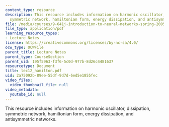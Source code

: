 ```yaml
---
content_type: resource
description: This resource includes information on harmonic oscillator, dissipation,
  symmetric network, hamiltonian form, energy dissipation, and antisymmetric networks.
file: /media/courses/9-641j-introduction-to-neural-networks-spring-2005/2a75092b89ee55df9d7d6ed5e1855fec_lec12_hamilton.pdf
file_type: application/pdf
learning_resource_types:
- Lecture Notes
license: https://creativecommons.org/licenses/by-nc-sa/4.0/
ocw_type: OCWFile
parent_title: Lecture Notes
parent_type: CourseSection
parent_uid: 195f5963-f3f6-5c0d-977b-8d26c4481637
resourcetype: Document
title: lec12_hamilton.pdf
uid: 2a75092b-89ee-55df-9d7d-6ed5e1855fec
video_files:
  video_thumbnail_file: null
video_metadata:
  youtube_id: null
---
```

This resource includes information on harmonic oscillator, dissipation, symmetric network, hamiltonian form, energy dissipation, and antisymmetric networks.